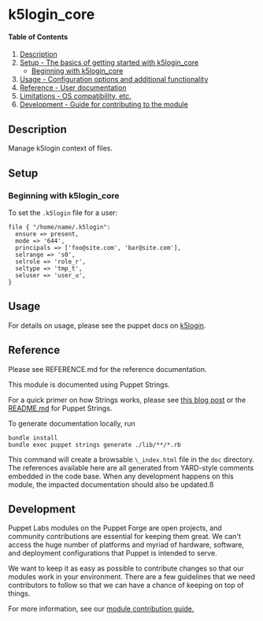 
# k5login_core

#### Table of Contents

1. [Description](#description)
2. [Setup - The basics of getting started with k5login_core](#setup)
    * [Beginning with k5login_core](#beginning-with-k5login_core)
3. [Usage - Configuration options and additional functionality](#usage)
4. [Reference - User documentation](#reference)
5. [Limitations - OS compatibility, etc.](#limitations)
6. [Development - Guide for contributing to the module](#development)

## Description

Manage k5login context of files.

## Setup

### Beginning with k5login_core

To set the `.k5login` file for a user:
```
file { "/home/name/.k5login":
  ensure => present,
  mode => '644',
  principals => ['foo@site.com', 'bar@site.com'],
  selrange => 's0',
  selrole => 'role_r',
  seltype => 'tmp_t',
  seluser => 'user_u',
}
```

## Usage

For details on usage, please see the puppet docs on [k5login](https://puppet.com/docs/puppet/latest/types/k5login.html).

## Reference

Please see REFERENCE.md for the reference documentation.

This module is documented using Puppet Strings.

For a quick primer on how Strings works, please see [this blog post](https://puppet.com/blog/using-puppet-strings-generate-great-documentation-puppet-modules) or the [README.md](https://github.com/puppetlabs/puppet-strings/blob/master/README.md) for Puppet Strings.

To generate documentation locally, run
```
bundle install
bundle exec puppet strings generate ./lib/**/*.rb
```
This command will create a browsable `\_index.html` file in the `doc` directory. The references available here are all generated from YARD-style comments embedded in the code base. When any development happens on this module, the impacted documentation should also be updated.ß

## Development

Puppet Labs modules on the Puppet Forge are open projects, and community contributions are essential for keeping them great. We can't access the huge number of platforms and myriad of hardware, software, and deployment configurations that Puppet is intended to serve.

We want to keep it as easy as possible to contribute changes so that our modules work in your environment. There are a few guidelines that we need contributors to follow so that we can have a chance of keeping on top of things.

For more information, see our [module contribution guide.](https://docs.puppetlabs.com/forge/contributing.html)
